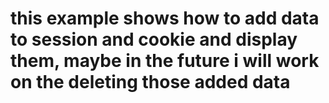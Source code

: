 # this example shows how to add data to session and cookie and display them, maybe in the future i will work on the deleting those added data
